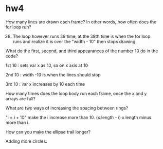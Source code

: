 # hw4

How many lines are drawn each frame? In other words, how often does the for loop run?
 
 38. The loop however runs 39 time, at the 39th time is when the for loop runs and
 realize it is over the "width - 10" then stops drawing.
 
What do the first, second, and third appearances of the number 10 do in the code?

1st 10 : sets var x as 10, so on x axis at 10

2nd 10 : width -10 is when the lines should stop

3rd 10 : var x increases by 10 each time 




How many times does the loop body run each frame, once the x and y arrays are full?


What are two ways of increasing the spacing between rings?

"i = i + 10" make the i increase more than 10.
(x.length - i)  x.length minus more than i.

How can you make the ellipse trail longer?

Adding more circles.
